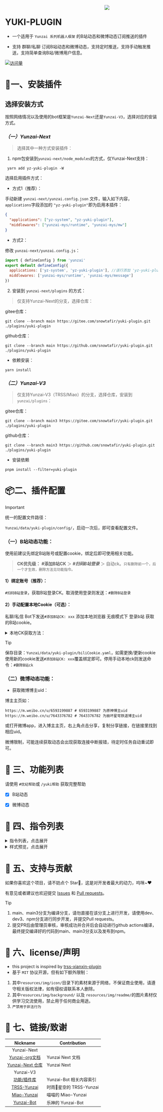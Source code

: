 <img decoding="async" align=right src="./resources/img/readme/min-Girl.png" width="35%">

# YUKI-PLUGIN

- 一个适用于 `Yunzai 系列机器人框架` 的B站动态和微博动态订阅推送的插件

- 支持 群聊/私聊 订阅B站动态和微博动态，支持定时推送，支持手动触发推送，支持简单查询B站/微博用户信息。

[![访问量](https://profile-counter.glitch.me/yuki-plugin/count.svg)](https://github.com/snowtafir/yuki-plugin)

# 🌰一、安装插件

## 选择安装方式
按照网络情况以及使用的bot框架是`Yunzai-Next`还是`Yunzai-V3`，选择对应的安装方式。

### ***（一）Yunzai-Next***
> 选择其中一种方式安装插件：

1. npm包安装到`yunzai-next/node_modules`的方式，仅Yunzai-Next支持：
```
 yarn add yz-yuki-plugin -W
```

选择启用插件方式：

* 方式1（推荐）：

手动新建 `yunzai-next/yunzai.config.json` 文件，输入如下内容，`applications`字段添加的 `"yz-yuki-plugin"`即为启用本插件：

```json
{
  "applications": ["yz-system", "yz-yuki-plugin"],
  "middlewares": ["yunzai-mys/runtime", "yunzai-mys/mw"]
}
```
* 方式2：

修改 `yunzai-next/yunzai.config.js`：
```js
import { defineConfig } from 'yunzai'
export default defineConfig({
  applications: ['yz-system', 'yz-yuki-plugin'], //该行添加 'yz-yuki-plugin'
  middlewares: ['yunzai-mys/runtime', 'yunzai-mys/message']
})
```

2. 安装到 `yunzai-next/plugins` 的方式：

> 仅支持Yunzai-Next的分支，选择仓库：

gitee仓库：
```shell
git clone --branch main https://gitee.com/snowtafir/yuki-plugin.git ./plugins/yuki-plugin
```

github仓库：
```shell
git clone --branch main https://github.com/snowtafir/yuki-plugin.git ./plugins/yuki-plugin
```

* 依赖安装：
```shell
yarn install
```

### ***（二）Yunzai-V3***

> 仅支持Yunzai-V3（TRSS/Miao）的分支，选择仓库，安装到 `yunzai/plugins`：

gitee仓库：
```
git clone --branch main3 https://gitee.com/snowtafir/yuki-plugin.git ./plugins/yuki-plugin
```

github仓库：
```
git clone --branch main3 https://github.com/snowtafir/yuki-plugin.git ./plugins/yuki-plugin
```

* 安装依赖

```shell
pnpm install --filter=yuki-plugin
```

# 📦二、插件配置

> [!IMPORTANT] 
> 统一的配置文件路径：

`Yunzai/data/yuki-plugin/config/`，启动一次后，即可查看配置文件。

### （一）B站动态功能：
 使用前建议先绑定B站账号或配置cookie，绑定后即可使用相关功能。

> **CK优先级：** **#添加B站CK** ＞ ***#扫码B站登录*** ＞ 自动ck。`只有删除前一个，后一个才生效，删除方法见功能指令。`

#### 1）绑定账号（推荐）：
`#扫码B站登录`，获取B站登录CK。取消使用登录则发送：`#删除B站登录`

#### 2）手动配置本地Cookie（可选）：
 私聊/私信 Bot下发送`#添加B站CK: xxx` 添加本地浏览器 无痕模式下 登录b站 获取的B站cookie。

<details> <summary>本地CK获取方法：</summary>

***注意事项：***
> 你平常使用浏览器访问 b 站为普通模式，cookie会定期自动刷新而导致复制的旧ck一段时间就失效，你应该使用`隐私窗口/无痕式窗口`重新登录b站，并获取新的 cookie。

> 成功复制cookie文本后应该直接点击`X`关闭 **浏览器窗口**，而`不是账号的 退出登录`，否则 cookie 会立马失效。

**步骤：**
* ①在浏览器打开的`无痕/隐私窗口`中登录自己的b站账号
* ②如示例图操作：处于bilibili首页 -> 按 F12 （或者右键 --> 检查）打开开发者工具，切换到网络 ( network )点击 重新载入（或者按 F5，Ctrl + R 等）刷新页面，接着点击某一个请求（通常为 nav ），选中Cookie项的文本并 Ctrl + C 复制（不是 `复制值`）（包含SESSDATA）得到cookie。

![](https://github.com/snowtafir/xianxin-plugin/raw/main/resources/img/REDME/redme00.png)
![](https://github.com/snowtafir/xianxin-plugin/raw/main/resources/img/REDME/redme01.png)

</details>

> [!TIP]
> 保存目录：`Yunzai/data/yuki-plugin/biliCookie.yaml`，如需更换/更新cookie 使用新的cookie发送`#添加B站CK: xxx`覆盖绑定即可。停用手动本地ck则发送命令：`#删除B站ck`

### （二）微博动态功能：
* 获取微博博主uid：

博主主页如：
```
https://m.weibo.cn/u/6593199887 # 6593199887 为原神博主uid
https://m.weibo.cn/u/7643376782 # 7643376782 为崩坏星穹铁道博主uid
```
或打开微博app，进入博主主页，右上角点击分享，复制分享链接，在链接里找到相应uid。

微博限制，可能连续获取动态会出现获取连接中断报错，待定时任务自动重试即可。

# 🌈 三、功能列表

请使用 `#优纪帮助`或 `/yuki帮助` 获取完整帮助

- [x] B站动态
- [x] 微博动态


# 🚀 四、指令列表

<details><summary>指令列表，点击展开</summary>

> [!TIP]
> 指令前缀：`#优纪`、`#yuki`、`/优纪`、`/yuki`，

示例：`#优纪订阅B站推送uid`、`#yuki订阅B站推送uid`、`/优纪订阅B站推送uid`、`/yuki订阅B站推送uid`。

| 用途 | 描述 | 指令 |
| --------- | ----------- | ------------ |
||||
| **B站功能** | ------------------------- | ---------- |
| 添加B站推送 | 检测up的B站动态进行推送，权限：Master。可选分类：直播、视频、图文、文章、转发，不加分类则默认全部 | `#订阅B站推送uid` `#订阅B站推送 图文 uid` |
| 取消B站推送 | 删除对应up的B站对应类型的动态推送，权限：Master。可选分类：直播、视频、图文、文章、转发，不加分类则默认全部 | `#取消B站推送uid` `#取消B站推送 图文 uid` |
| 查看B站订阅列表 | 查看本Bot所有的B站订阅列表，权限：Bot的Master | `#B站全部订阅列表` |
| 查看本群/私聊B站订阅列表 | 查看 本群/私聊 添加的B站订阅列表 | `#B站订阅列表` |
| 手动推送B站订阅 | 手动触发定时推送任务，权限：Bot的Master | `#执行B站任务` |
| 查看up信息 | 通过uid查看up信息 | `#B站up主 uid` |
| 搜索B站up主 | 根据昵称在b站搜索up信息 | `#搜索B站up主 xxx` |
| 扫码B站登录 | app扫码获取登录ck | `#扫码B站登录` |
| 取消B站登录 | 删除扫码获取的B站CK | `#取消B站登陆` |
| 查看B站登录信息 | 查看app扫码登录的信息和状态 | `#我的B站登录` |
| 绑定B站ck | 配置手动本地获取的B站CK，仅限私聊/私信，权限：Master | `#绑定B本地站ck: xxx` |
| 删除B站ck | 删除手动获取的B站cookie，权限：Master | `#删除B站本地ck` |
| 查看B站ck | 查看当前启用的B站ck,仅限私聊 | `#我的B站ck` |
| 刷新B站临时ck | 重新获取并刷新redis缓存的未绑定自己的B站ck而自动获取的 临时B站cookie | `#刷新B站临时ck` |
||||
| **微博功能** | ------------------------- | ---------- |
| 添加微博推送 | 检测博主的微博动态进行推送，权限：Master。可选分类：视频、图文、文章、转发，不加分类则默认全部 | `#订阅微博推送uid` `#订阅微博推送 图文 uid` |
| 取消微博推送 | 删除对应博主的微博对应类型的动态推送，权限：Master。可选分类：视频、图文、文章、转发，不加分类则默认全部 | `#取消微博推送uid` `#取消微博推送 图文 uid` |
| 查看微博订阅列表 | 查看本Bot所有的微博订阅列表，权限：Bot的Master | `#微博全部订阅列表` |
| 查看本群/私聊微博订阅列表 | 查看 本群/私聊 添加的微博订阅列表 | `#微博订阅列表` |
| 手动推送微博订阅 | 手动触发定时推送任务，权限：Bot的Master | `#执行微博任务` |
| 查看博主信息 | 通过uid查看博主信息 | `#微博博主 uid` |
| 搜索微博博主 | 根据关键词在微博搜索大V博主的信息 | `#搜索微博博主 xxx` |
||||
| **其他指令** |  |  |
| 查看版本信息 | 查看版本信息 | `#优纪版本` |
| 更新yuki插件 | 系统指令更新yuki插件，yunzai-next需安装yz-system | `#更新yuki-plugin` |
| 强制更新yuki插件 | 强制更新yuki插件，yunzai-next需安装yz-system| `#强制更新yuki-plugin` |

</details>

<details><summary>样式预览，点击展开</summary>

![](/resources/img/readme/mini-help.jpg)

</details>

# 🧩 五、支持与贡献

如果你喜欢这个项目，请不妨点个 Star🌟，这是对开发者最大的动力，呜咪~❤️ 

有意见或者建议也欢迎提交 [Issues](https://github.com/snowtafir/yuki-plugin/issues) 和 [Pull requests](https://github.com/snowtafir/yuki-plugin/pulls)。

> [!TIP] 
> 1. main、main3分支为编译分支，请勿直接在该分支上进行开发，请使用dev、dev3、npm分支进行同步开发，并提交Pull requests。
> 2. 提交PR后由管理员审核，审核成功并合并后会自动进行github actions编译，最终提交编译好的代码到main、main3分支以及发布到npm。

# 🌟 六、license/声明
- this project is inspired by [trss-xianxin-plugin](https://github.com/snowtafir/xianxin-plugin)
- 基于  `MIT` 协议开源，但有如下额外限制：
1. 其中`resources/img/icon/`目录下的素材来源于网络，不保证商业使用，请遵守相关版权法律，如有侵权请联系本人删除。
2. 其中`resources/img/background/` 以及 `resources/img/readme/`的图片素材仅供学习交流使用，禁止用于任何商业用途。
3. ```严禁用于非法行为```


# 🔗 七、链接/致谢

|                              Nickname                               | Contribution            |
| :-----------------------------------------------------------------: | ----------------------- |
|Yunzai-Next||
| [Yunzai-org文档](https://yunzai-org.github.io/docs/)               | Yunzai Next 文档      |
| [Yunzai-Next 仓库](https://github.com/yunzai-org/yunzaijs/)           |  Yunzai Next       |
|Yunzai-V3||
| [功能/插件库](https://gitee.com/yhArcadia/Yunzai-Bot-plugins-index) | Yunzai-Bot 相关内容索引 |
|       [TRSS-Yunzai](https://gitee.com/TimeRainStarSky/Yunzai)       | 时雨🌌星空的 TRSS-Yunzai |
|     [Miao-Yunzai](https://gitee.com/yoimiya-kokomi/Miao-Yunzai)     | 喵喵的 Miao-Yunzai      |
|         [Yunzai-Bot](https://gitee.com/Le-niao/Yunzai-Bot)          | 乐神的 Yunzai-Bot       |
